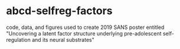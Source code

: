 # abcd-selfreg-factors
code, data, and figures used to create 2019 SANS poster entitled "Uncovering a latent factor structure underlying pre-adolescent self-regulation and its neural substrates"
